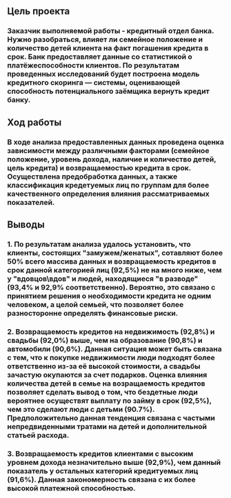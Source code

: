 ## Цель проекта
### Заказчик выполняемой работы - кредитный отдел банка. Нужно разобраться, влияет ли семейное положение и количество детей клиента на факт погашения кредита в срок. Банк предоставляет данные со статистикой о платёжеспособности клиентов. По результатам проведенных исследований будет построена модель кредитного скоринга —  системы, оценивающей способность потенциального заёмщика вернуть кредит банку.

## Ход работы

### В ходе анализа предоставленных данных проведена оценка зависимости между различными факторами (семейное положение, уровень дохода, наличие и количество детей, цель кредита) и возвращаемостью кредита в срок. Осуществлена предобработка данных, а также классификация кредетуемых лиц по группам для более качественного определения влияния рассматриваемых показателей.

## Выводы

### 1. По результатам анализа удалось установить, что клиенты, состоящих "замужем/женатыx", сотавляют более 50% всего массива данных и возвращаемость кредитов в срок данной категорией лиц (92,5%) не на много ниже, чем у  "вдовцов\вдов" и людей, находящиеся "в разводе" (93,4% и 92,9% соответственно). Вероятно, это связано с принятием решения о необходимости кредита не одним человеком, а целой семьей, что позволяет более разносторонне определять финансовые риски.

### 2.  Возвращаемость кредитов на недвижимость (92,8%) и свадьбы (92,0%) выше, чем на образование (90,8%) и автомобили (90,6%). Данная ситуация может быть связана с тем, что к покупке недвижимости люди подходят более ответственно из-за её высокой стоимости, а свадьбы зачастую окупаются за счет подарков. Оценка влияния количества детей в семье на возращаемость кредитов позволяет сделать вывод о том, что бездетные люди вероятнее осуществят выплату по займу в срок (92,5%), чем это сделают люди с детьми (90.7%). Предположительно данная тенденция связана с частыми непредвиденными тратами на детей и дополнительной статьей расхода. 

### 3.  Возвращаемость кредитов клиентами c высоким уровнем дохода незначительно выше (92,9%), чем данный показатель у остальных категорий кредитуемых лиц (91,6%). Данная закономерность связана с их более высокой платежной способностью.
